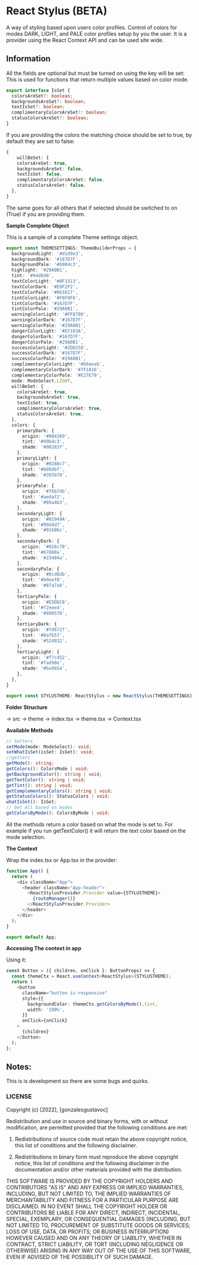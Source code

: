 # React Stylus (BETA)

A way of styling based upon users color profiles. Control of colors for modes DARK, LIGHT, and PALE color profiles setup by you the user. It is a provider using the React Context API and can be used site wide.

## Information

All the fields are optional but must be turned on using the key will be set: This is used for functions that return multiple values based on color mode.

```TypeScript
export interface IsSet {
  colorsAreSet?: boolean;
  backgroundsAreSet?: boolean;
  textIsSet?: boolean;
  complimentaryColorsAreSet?: boolean;
  statusColorsAreSet?: boolean;
}
```

If you are providing the colors the matching choice should be set to true, by default they are set to false:

```TypeScript
{
    willBeSet: {
    colorsAreSet: true,
    backgroundsAreSet: false,
    textIsSet: false,
    complimentaryColorsAreSet: false,
    statusColorsAreSet: false,
  },
}
```

The same goes for all others that if selected should be switched to on (True) if you are providing them.

**Sample Complete Object**

This is a sample of a complete Theme settings object. 

```TypeScript
export const THEMESETTINGS: ThemeBuilderProps = {
  backgroundLight: '#d1d9e3',
  backgroundDark: '#167D7F',
  backgroundPale: '#b984c3',
  highlight: '#29A0B1',
  tint: '#94d0d8',
  textColorLight: '#0F1513',
  textColorDark: '#E8F2F2',
  textColorPale: '#061617',
  tintColorLight: '#F0F9F6',
  tintColorDark: '#167D7F',
  tintColorPale: '#29A0B1',
  warningColorLight: '#FF8700',
  warningColorDark: '#167D7F',
  warningColorPale: '#29A0B1',
  dangerColorLight: '#EF103A',
  dangerColorDark: '#167D7F',
  dangerColorPale: '#29A0B1',
  successColorLight: '#2DD258',
  successColorDark: '#167D7F',
  successColorPale: '#29A0B1',
  complimentaryColorLight: '#b9aeab',
  complementaryColorDark: '#7F1816',
  complementaryColorPale: '#E27E79',
  mode: ModeSelect.LIGHT,
  willBeSet: {
    colorsAreSet: true,
    backgroundsAreSet: true,
    textIsSet: true,
    complimentaryColorsAreSet: true,
    statusColorsAreSet: true,
  },
  colors: {
    primaryDark: {
      origin: '#004369',
      tint: '#99b4c3',
      shade: '#00283f',
    },
    primaryLight: {
      origin: '#0280c7',
      tint: '#609dbf',
      shade: '#265b78',
    },
    primaryPale: {
      origin: '#76b7db',
      tint: '#aedaf2',
      shade: '#89a4b3',
    },
    secondaryLight: {
      origin: '#01949A',
      tint: '#99d4d7',
      shade: '#01686c',
    },
    secondaryDark: {
      origin: '#026c70',
      tint: '#67888a',
      shade: '#23484a',
    },
    secondaryPale: {
      origin: '#8cd8db',
      tint: '#b9eef0',
      shade: '#87a7a8',
    },
    tertiaryPale: {
      origin: '#E5DDC8',
      tint: '#f2eee4',
      shade: '#898578',
    },
    tertiaryDark: {
      origin: '#7d672f',
      tint: '#8a7b57',
      shade: '#524832',
    },
    tertiaryLight: {
      origin: '#f7c452',
      tint: '#fad98e',
      shade: '#ba9b54',
    },
  },
}

export const STYLUSTHEME: ReactStylus = new ReactStylus(THEMESETTINGS); 
```

**Folder Structure**

-> src
    -> theme
        -> index.tsx
        -> theme.tsx
        -> Context.tsx


**Available Methods**

```TypeScript
// Setters
setMode(mode: ModeSelect): void;
setWhatIsSet(isSet: IsSet): void;
//getters
getMode(): string;
getColors(): ColorsMode | void;
getBackgroundColor(): string | void;
getTextColor(): string | void;
getTint(): string | void;
getComplementaryColors(): string | void;
getStatusColors(): StatusColors | void;
whatIsSet(): IsSet;
// Get All based on modes
getColorsByMode(): ColorsByMode | void;
```

All the methods return a color based on what the mode is set to. For example if you run getTextColor() it will return the text color based on the mode selection. 


**The Context**

Wrap the index.tsx or App.tsx in the provider:

```TypeScript
function App() {
  return (
    <div className="App">
      <header className="App-header">
        <ReactStylusProvider.Provider value={STYLUSTHEME}>
          {routeManager()}
        </ReactStylusProvider.Provider>
      </header>
    </div>
  );
}

export default App;
```

**Accessing The context in app**

Using it:

```TypeScript
const Button = ({ children, onClick }: ButtonProps) => {
  const themeCtx = React.useContext<ReactStylus>(STYLUSTHEME);
  return (
    <button
      className="button is-responsive"
      style={{
        backgroundColor: themeCtx.getColorsByMode().tint,
        width: '100%',
      }}
      onClick={onClick}
    >
      {children}
    </button>
  );
};
```

## Notes:

This is is development so there are some bugs and quirks.


### LICENSE

Copyright (c) [2022], [gonzalesgustavoc]

Redistribution and use in source and binary forms, with or without
modification, are permitted provided that the following conditions are met:

1. Redistributions of source code must retain the above copyright notice, this
   list of conditions and the following disclaimer.

2. Redistributions in binary form must reproduce the above copyright notice,
   this list of conditions and the following disclaimer in the documentation
   and/or other materials provided with the distribution.

THIS SOFTWARE IS PROVIDED BY THE COPYRIGHT HOLDERS AND CONTRIBUTORS "AS IS"
AND ANY EXPRESS OR IMPLIED WARRANTIES, INCLUDING, BUT NOT LIMITED TO, THE
IMPLIED WARRANTIES OF MERCHANTABILITY AND FITNESS FOR A PARTICULAR PURPOSE ARE
DISCLAIMED. IN NO EVENT SHALL THE COPYRIGHT HOLDER OR CONTRIBUTORS BE LIABLE
FOR ANY DIRECT, INDIRECT, INCIDENTAL, SPECIAL, EXEMPLARY, OR CONSEQUENTIAL
DAMAGES (INCLUDING, BUT NOT LIMITED TO, PROCUREMENT OF SUBSTITUTE GOODS OR
SERVICES; LOSS OF USE, DATA, OR PROFITS; OR BUSINESS INTERRUPTION) HOWEVER
CAUSED AND ON ANY THEORY OF LIABILITY, WHETHER IN CONTRACT, STRICT LIABILITY,
OR TORT (INCLUDING NEGLIGENCE OR OTHERWISE) ARISING IN ANY WAY OUT OF THE USE
OF THIS SOFTWARE, EVEN IF ADVISED OF THE POSSIBILITY OF SUCH DAMAGE.